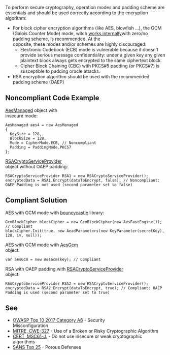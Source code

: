 
To perform secure cryptography, operation modes and padding scheme are essentials and should be used correctly according to the encryption<br>algorithm:

- For block cipher encryption algorithms (like AES, blowfish ...), the GCM (Galois Counter Mode) mode, witch [works internally](https://en.wikipedia.org/wiki/Galois/Counter_Mode#Mathematical_basis)with zero/no padding scheme, is recommended. At the<br>  opposite, these modes and/or schemes are highly discouraged:
    - Electronic Codebook (ECB) mode is vulnerable because it doesn't provide serious message confidentiality: under a given key any given<br>      plaintext block always gets encrypted to the same ciphertext block.
    - Cipher Block Chaining (CBC) with PKCS#5 padding (or PKCS#7) is susceptible to padding oracle attacks.
- RSA encryption algorithm should be used with the recommended padding scheme (OAEP)


## Noncompliant Code Example

[AesManaged](https://docs.microsoft.com/en-us/dotnet/api/system.security.cryptography.aesmanaged?view=netframework-4.8) object with<br>insecure mode:


    AesManaged aes4 = new AesManaged
    {
      KeySize = 128,
      BlockSize = 128,
      Mode = CipherMode.ECB, // Noncompliant
      Padding = PaddingMode.PKCS7
    };


[RSACryptoServiceProvider](https://docs.microsoft.com/en-us/dotnet/api/system.security.cryptography.rsacryptoserviceprovider?view=netframework-4.8)<br>object without OAEP padding:


    RSACryptoServiceProvider RSA1 = new RSACryptoServiceProvider();
    encryptedData = RSA1.Encrypt(dataToEncrypt, false); // Noncompliant: OAEP Padding is not used (second parameter set to false)


## Compliant Solution

AES with GCM mode with [bouncycastle](https://www.bouncycastle.org/) library:


    GcmBlockCipher blockCipher = new GcmBlockCipher(new AesFastEngine()); // Compliant
    blockCipher.Init(true, new AeadParameters(new KeyParameter(secretKey), 128, iv, null));


AES with GCM mode with [AesGcm](https://docs.microsoft.com/en-us/dotnet/api/system.security.cryptography.aesgcm?view=netcore-3.0)<br>object:


    var aesGcm = new AesGcm(key); // Compliant


RSA with OAEP padding with [RSACryptoServiceProvider](https://docs.microsoft.com/en-us/dotnet/api/system.security.cryptography.rsacryptoserviceprovider?view=netframework-4.8)<br>object:


    RSACryptoServiceProvider RSA2 = new RSACryptoServiceProvider();
    encryptedData = RSA2.Encrypt(dataToEncrypt, true); // Compliant: OAEP Padding is used (second parameter set to true)




## See

- [OWASP Top 10 2017 Category A6](https://www.owasp.org/index.php/Top_10-2017_A6-Security_Misconfiguration) - Security<br>  Misconfiguration
- [MITRE, CWE-327](http://cwe.mitre.org/data/definitions/327.html) - Use of a Broken or Risky Cryptographic Algorithm
- [CERT, MSC61-J.](https://www.securecoding.cert.org/confluence/x/VwAZAg) - Do not use insecure or weak cryptographic algorithms
- [SANS Top 25](https://www.sans.org/top25-software-errors/#cat3) - Porous Defenses

